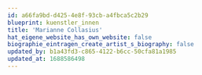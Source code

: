 ```yaml
---
id: a66fa9bd-d425-4e8f-93cb-a4fbca5c2b29
blueprint: kuenstler_innen
title: 'Marianne Collasius'
hat_eigene_website_has_own_website: false
biographie_eintragen_create_artist_s_biography: false
updated_by: b1a43fd3-c865-4122-b6cc-50cfa81a1985
updated_at: 1688586498
---
```

